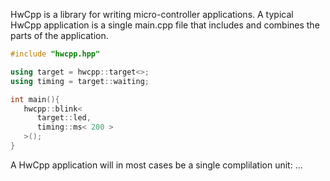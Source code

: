 HwCpp is a library for writing micro-controller applications. 
A typical HwCpp application is a single main.cpp file that includes 
and combines the parts of the application. 

```C++
#include "hwcpp.hpp"

using target = hwcpp::target<>;
using timing = target::waiting;

int main(){ 
   hwcpp::blink< 
      target::led, 
	  timing::ms< 200 > 
   >();
}
```


A HwCpp application will in most cases be a single complilation unit:
...